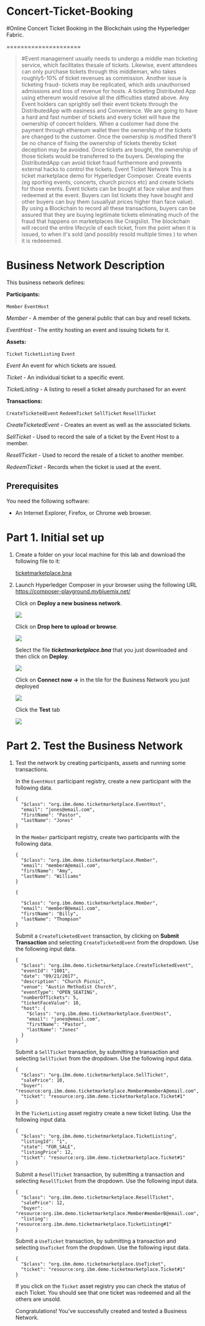 # Concert-Ticket-Booking

#Online Concert Ticket Booking in the Blockchain using the Hyperledger Fabric.


=====================


> #Event management usually needs to undergo a middle man ticketing service, which facilitates thesale of tickets. Likewise, event attendees can only purchase tickets through this middleman, who takes roughly5-10% of ticket revenues as commission. Another issue is ticketing fraud- tickets may be replicated, which aids unauthorised admissions and loss of revenue for hosts. A ticketing Distributed App using ethereum would resolve all the difficulties stated above. Any Event holders can sprightly sell their event tickets through the DistributedApp with easiness and Convenience. We are going to have a hard and fast number of tickets and every ticket will have the ownership of concert holders. When a customer had done the payment through ethereum wallet then the ownership of the tickets are changed to the customer. Once the ownership is modified there'll be no chance of fixing the ownership of tickets thereby ticket deception may be avoided. Once tickets are bought, the ownership of those tickets would be transferred to the buyers. Developing the DistributedApp can avoid ticket fraud furthermore and prevents external hacks to control the tickets.
Event Ticket Network
This is a ticket marketplace  demo for Hyperledger Composer. Create events (eg sporting events, concerts, church picnics etc) and create tickets for those events.  Event tickets can be bought at face value and then redeemed at the event. Buyers can list tickets they have bought and other buyers can buy them (usuallyat prices higher than face value).  By using a Blockchain to record all these transactions, buyers can be assured that they are buying legitimate tickets eliminating much of the fraud that happens on marketplaces like Craigslist. The blockchain will record the entire lifecycle of each ticket, from the  point when it is issued, to when it's sold (and possibly resold multiple times ) to when it is  redeeemed.

Business Network Description
============================

This business network defines:

**Participants:**

`Member` `EventHost`

   *Member* - A member of the general public that can buy and resell tickets.
   
   *EventHost* - The entity hosting an event and issuing tickets for it.

**Assets:**

`Ticket` `TicketListing` `Event`

   *Event* An event for which tickets are issued.
   
   *Ticket* - An individual ticket to a specific event.
   
   *TicketListing* - A listing to resell a ticket already purchased for an event

**Transactions:**

`CreateTicketedEvent` `RedeemTicket` `SellTicket` `ResellTicket`

   *CreateTicketedEvent* - Creates an event as well as the associated tickets. 
   
   *SellTicket* -  Used to record the sale of a ticket by the Event Host to a member.
   
   *ResellTicket* -  Used to record the resale  of a ticket to another member.
   
   *RedeemTicket* -  Records when the ticket is used at the event.
   
Prerequisites
-------------

You need the following software:

-   An Internet Explorer, Firefox, or Chrome web browser.

Part 1. Initial set up
=========================

1.  Create a folder on your local machine for this lab and download the following file to it:
    
    [ticketmarketplace.bna](dist/ticketmarketplace.bna)
    
2.  Launch Hyperledger Composer in your browser using the following URL <https://composer-playground.mybluemix.net/>

     Click on **Deploy a new business network**.
     
     ![](images/image1.png)
     
     Click on **Drop here to upload or browse**.
     
     ![](images/image2.png)
     
     Select the file ***ticketmarketplace.bna*** that you just downloaded and then click on **Deploy**.
     
     ![](images/image3.png)
     
     Click on **Connect now ->** in the tile for the Business Network you just deployed
     
     ![](images/image4.png)
     
     Click the **Test** tab
     
     ![](images/image5.png)
     
Part 2. Test the Business Network
=================================
     
1.  Test the network by creating participants, assets and running some transactions.

    
    In the `EventHost` participant registry, create a new participant with the following data.

    ```
    {
      "$class": "org.ibm.demo.ticketmarketplace.EventHost",
      "email": "jones@email.com",
      "firstName": "Pastor",
      "lastName": "Jones"
    }
    ```

    In the `Member` participant registry, create two participants with the following data.

    ```
    {
      "$class": "org.ibm.demo.ticketmarketplace.Member",
      "email": "memberA@email.com",
      "firstName": "Amy",
      "lastName": "Williams"
    }

    {

      "$class": "org.ibm.demo.ticketmarketplace.Member",
      "email": "memberB@email.com",
      "firstName": "Billy",
      "lastName": "Thompson"
    }
    ```

    Submit a `CreateTicketedEvent` transaction, by clicking on **Submit Transaction**  and selecting `CreateTicketedEvent` from the dropdown. Use the following input data.

    ```
    {
      "$class": "org.ibm.demo.ticketmarketplace.CreateTicketedEvent",
      "eventId": "1001",
      "date": "09/21/2017",
      "description": "Church Picnic",
      "venue": "Austin Methodist Church",
      "eventType": "OPEN_SEATING",
      "numberOfTickets": 5,
      "ticketFaceValue": 10,
      "host": {
        "$class": "org.ibm.demo.ticketmarketplace.EventHost",
        "email": "jones@email.com",
        "firstName": "Pastor",
        "lastName": "Jones"
      }
    }
    ```

    Submit a `SellTicket` transaction, by submitting a transaction and selecting `SellTicket` from the dropdown. Use the following input data.

    ```
    {
      "$class": "org.ibm.demo.ticketmarketplace.SellTicket",
      "salePrice": 10,
      "buyer": "resource:org.ibm.demo.ticketmarketplace.Member#memberA@email.com",
      "ticket": "resource:org.ibm.demo.ticketmarketplace.Ticket#1"
    }
    ```

    In the `TicketListing` asset registry create a new ticket listing. Use the following input data.

    ```
    {
      "$class": "org.ibm.demo.ticketmarketplace.TicketListing",
      "listingId": "1",
      "state": "FOR_SALE",
      "listingPrice": 12,
      "ticket": "resource:org.ibm.demo.ticketmarketplace.Ticket#1"
    }
    ```

    Submit a `ResellTicket` transaction, by submitting a transaction and selecting `ResellTicket` from the dropdown. Use the following input data.

    ```
    {
      "$class": "org.ibm.demo.ticketmarketplace.ResellTicket",
      "salePrice": 12,
      "buyer": "resource:org.ibm.demo.ticketmarketplace.Member#memberB@email.com",
      "listing": "resource:org.ibm.demo.ticketmarketplace.TicketListing#1"
    }
    ```

    Submit a `UseTicket` transaction, by submitting a transaction and selecting `UseTicket` from the dropdown. Use the following input data.

    ```
    {
      "$class": "org.ibm.demo.ticketmarketplace.UseTicket",
      "ticket": "resource:org.ibm.demo.ticketmarketplace.Ticket#1"
    }
    ```



    If you click on the `Ticket` asset registry you can check the status  of each Ticket. You should see that one ticket was redeemed and all the others are unsold.

    Congratulations! You've successfully created and tested a Business Network. 
